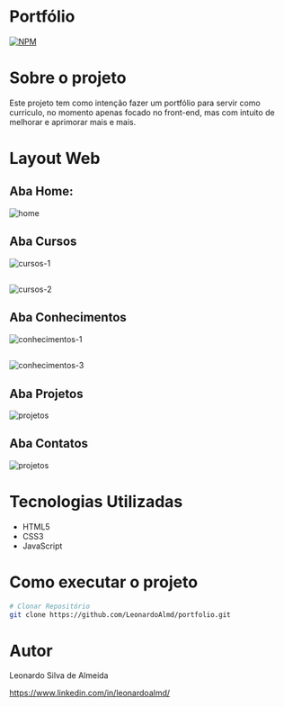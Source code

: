 # Portfólio 
[![NPM](https://img.shields.io/npm/l/react)](https://github.com/LeonardoAlmd/portfolio/blob/master/LICENCE)

# Sobre o projeto

Este projeto tem como intenção fazer um portfólio para servir como curriculo, no momento apenas focado no front-end, mas com intuito de melhorar e aprimorar mais e mais.

# Layout Web

## Aba Home:

![home](https://github.com/LeonardoAlmd/assets-portfolio/blob/main/assets-portfolio/home.png)

## Aba Cursos

![cursos-1](https://github.com/LeonardoAlmd/assets-portfolio/blob/main/assets-portfolio/cursos-1.png)
##
![cursos-2](https://github.com/LeonardoAlmd/assets-portfolio/blob/main/assets-portfolio/cursos-2.png)

## Aba Conhecimentos

![conhecimentos-1](https://github.com/LeonardoAlmd/assets-portfolio/blob/main/assets-portfolio/conhecimentos-1.png)
##
![conhecimentos-3](https://github.com/LeonardoAlmd/assets-portfolio/blob/main/assets-portfolio/conhecimentos-3.png)

## Aba Projetos

![projetos](https://github.com/LeonardoAlmd/assets-portfolio/blob/main/assets-portfolio/projetos.png)

## Aba Contatos

![projetos](https://github.com/LeonardoAlmd/assets-portfolio/blob/main/assets-portfolio/contatos-1.png)

# Tecnologias Utilizadas

+ HTML5
+ CSS3
+ JavaScript

# Como executar o projeto

```bash
# Clonar Repositório
git clone https://github.com/LeonardoAlmd/portfolio.git
```

# Autor

Leonardo Silva de Almeida

https://www.linkedin.com/in/leonardoalmd/

